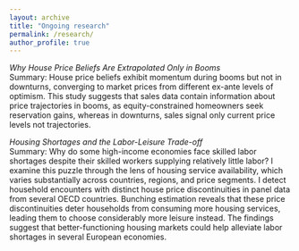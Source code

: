 ```yaml
---
layout: archive
title: "Ongoing research"
permalink: /research/
author_profile: true
---
```


*Why House Price Beliefs Are Extrapolated Only in Booms* \
Summary: House price beliefs exhibit momentum during booms but not in downturns, converging to market prices from different ex-ante levels of optimism. This study suggests that sales data contain information about price trajectories in booms, as equity-constrained homeowners seek reservation gains, whereas in downturns, sales signal only current price levels not trajectories.

*Housing Shortages and the Labor-Leisure Trade-off*\
Summary: Why do some high-income economies face skilled labor shortages despite their skilled workers supplying relatively little labor? I examine this puzzle through the lens of housing service availability, which varies substantially across countries, regions, and price segments. I detect household encounters with distinct house price discontinuities in panel data from several OECD countries. Bunching estimation reveals that these price discontinuities deter households from consuming more housing services, leading them to choose considerably more leisure instead. The findings suggest that better-functioning housing markets could help alleviate labor shortages in several European economies.